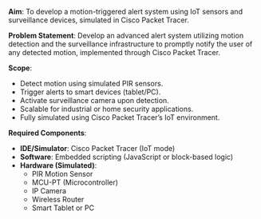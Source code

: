 **Aim**:
To develop a motion-triggered alert system using IoT sensors and surveillance devices, simulated in Cisco Packet Tracer.


**Problem Statement**:
Develop an advanced alert system utilizing motion detection and the surveillance infrastructure to promptly notify the user of any detected motion, implemented through Cisco Packet Tracer.


**Scope**:
- Detect motion using simulated PIR sensors.
- Trigger alerts to smart devices (tablet/PC).
- Activate surveillance camera upon detection.
- Scalable for industrial or home security applications.
- Fully simulated using Cisco Packet Tracer’s IoT environment.

 
**Required Components**:
- **IDE/Simulator**: Cisco Packet Tracer (IoT mode)
- **Software**: Embedded scripting (JavaScript or block-based logic)
- **Hardware (Simulated)**:
  - PIR Motion Sensor
  - MCU-PT (Microcontroller)
  - IP Camera
  - Wireless Router
  - Smart Tablet or PC

